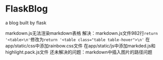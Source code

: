 # FlaskBlog
a blog built by flask

markdown.js无法渲染markdown表格
解决：markdown.js文件982行`return '<table>\n'`修改为`return '<table class="table table-hover">\n'`
在app/static/css中添加rainbow.css文件
在app/static/js中添加markded.js和highlight.pack.js文件
还未解决的问题：markdown中插入图片的路径问题
